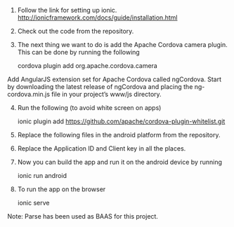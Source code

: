 1) Follow the link for setting up ionic.
http://ionicframework.com/docs/guide/installation.html

2) Check out the code from the repository.

3) The next thing we want to do is add the Apache Cordova camera plugin. 
This can be done by running the following

	cordova plugin add org.apache.cordova.camera
	
Add AngularJS extension set for Apache Cordova called ngCordova.  Start by downloading the latest release of ngCordova and placing the ng-cordova.min.js file in your project’s www/js directory.

4) Run the following (to avoid white screen on apps) 

	ionic plugin add https://github.com/apache/cordova-plugin-whitelist.git

5) Replace the following files in the android platform from the repository.

6) Replace the  Application ID and Client key in all the places.

7) Now you can build the app and run it on the android device by running

	ionic run android

8) To run the app on the browser

	ionic serve

Note:  Parse has been used as BAAS for this project.
